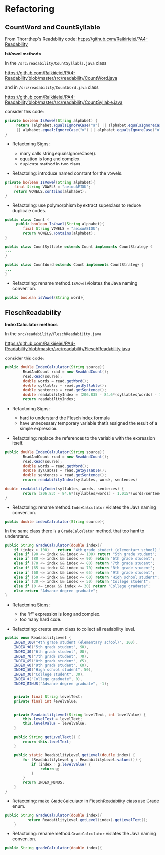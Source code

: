 # Refactoring
## CountWord and CountSyllable
From Thornthep's Readablity code: https://github.com/Raikirieiei/PA4-Readability

**IsVowel methods**

In the ```/src/readability/CountSyllable.java``` class

https://github.com/Raikirieiei/PA4-Readability/blob/master/src/readability/CountWord.java 
 
and in ```/src/readability/CountWord.java``` class

https://github.com/Raikirieiei/PA4-Readability/blob/master/src/readability/CountSyllable.java

consider this code:
```java
private boolean IsVowel(String alphabet) {
     return (alphabet.equalsIgnoreCase("a") || alphabet.equalsIgnoreCase("e") || alphabet.equalsIgnoreCase("i")
     || alphabet.equalsIgnoreCase("o") || alphabet.equalsIgnoreCase("u"));
}
```
- Refactoring Signs:
    - many calls string.equalsIgnoreCase().
    - equation is long and complex.
    - duplicate method in two class.
    
- Refactoring: introduce named constant for the vowels.

```java
private boolean IsVowel(String alphabet){
    final String VOWELS = "aeiouAEIOU";
    return VOWELS.contains(alphabet);
}
```
- Refactoring: use polymorphism by extract superclass to reduce duplicate codes.
```java
public class Count {
     public boolean IsVowel(String alphabet){
        final String VOWELS = "aeiouAEIOU";
        return VOWELS.contains(alphabet);
}

public class CountSyllable extends Count implements CountStrategy {
...
}

public class CountWord extends Count implements CountStrategy {
...
}
```
- Refactoring: rename method.```IsVowel```violates the Java naming convention.
```java
public boolean isVowel(String word){
```
## FleschReadability
**IndexCalculator methods**

In the ```src/readability/FleschReadability.java```

https://github.com/Raikirieiei/PA4-Readability/blob/master/src/readability/FleschReadability.java

consider this code:
```java
public double IndexCalculator(String source){
        ReadAndCount read = new ReadAndCount();
        read.Read(source);
        double words = read.getWord();
        double syllables = read.getSyllable();
        double sentences = read.getSentence();
        double readabilityIndex = (206.835 - 84.6*(syllables/words) - 1.015*(words/sentences)); // Formula to count index
        return readabilityIndex;
```
- Refactoring Signs:
    - hard to understand the Flesch index formula.
    - have unnecessary temporary variable that’s assigned the result of a simple expression.
    
- Refactoring: replace the references to the variable with the expression itself.
```java
public double IndexCalculator(String source){
        ReadAndCount read = new ReadAndCount();
        read.Read(source);
        double words = read.getWord();
        double syllables = read.getSyllable();
        double sentences = read.getSentence();
        return readabilityIndex(syllables, words, sentences);
    
double readabilityIndex(syllables, words, sentences) {
        return (206.835 - 84.6*(syllables/words) - 1.015*(words/sentences)); 
}
```
- Refactoring: rename method.```IndexCalculator``` violates the Java naming convention.
```java
public double indexCalculator(String source){
```
In the same class there is a ```GradeCalculator``` method. that too hard to understand.
```java
public String GradeCalculator(double index){
    if (index > 100)    return "4th grade student (elementary school) ";
    else if (90 <= index && index <= 100) return "5th grade student";
    else if (80 <= index && index <= 90) return "6th grade student";
    else if (70 <= index && index <= 80) return "7th grade student";
    else if (65 <= index && index <= 70) return "8th grade student";
    else if (60 <= index && index <= 65) return "9th grade student";
    else if (50 <= index && index <= 60) return "High school student";
    else if (30 <= index && index <= 50) return "College student";
    else if (0 <= index && index <= 30) return "College graduate";
    else return "Advance degree graduate";
}
```
- Refactoring Signs:
    - the "if" expression is long and complex.
    - too many hard code.

- Refactoring: create enum class to collect all readability level.
```java
public enum ReadabilityLevel {
    INDEX_100("4th grade student (elementary school)", 100),
    INDEX_90("5th grade student", 90),
    INDEX_80("6th grade student", 80),
    INDEX_70("7th grade student", 70),
    INDEX_65("8th grade student", 65),
    INDEX_60("9th grade student", 60),
    INDEX_50("High school student", 50),
    INDEX_30("College student", 30),
    INDEX_0("College graduate", 0),
    INDEX_MINUS("Advance degree graduate", -1);


    private final String levelText;
    private final int levelValue;


    private ReadabilityLevel(String levelText, int levelValue) {
        this.levelText = levelText;
        this.levelValue = levelValue;
    }

    public String getLevelText() {
        return this.levelText;
    }

    public static ReadabilityLevel getLevel(double index) {
        for (ReadabilityLevel g : ReadabilityLevel.values()) {
            if (index > g.levelValue) {
                return g;
            }
        }
        return INDEX_MINUS;
    }
}
```
- Refactoring: make GradeCalculator in FleschReadability class use Grade enum.
```java
public String GradeCalculator(double index){
          return ReadabilityLevel.getLevel(index).getLevelText();
    }
```
- Refactoring: rename method.```GradeCalculator``` violates the Java naming convention.
```java
public String gradeCalculator(double index){
```
